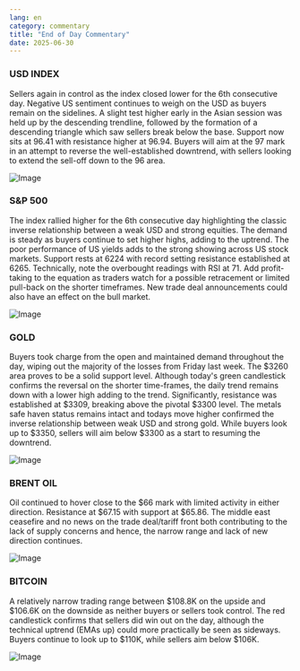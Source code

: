 ```yaml
---
lang: en
category: commentary
title: "End of Day Commentary"
date: 2025-06-30
---
```


### USD INDEX

Sellers again in control as the index closed lower for the 6th consecutive day. Negative US sentiment continues to weigh on the USD as buyers remain on the sidelines. A slight test higher early in the Asian session was held up by the descending trendline, followed by the formation of a descending triangle which saw sellers break below the base. Support now sits at 96.41 with resistance higher at 96.94. Buyers will aim at the 97 mark in an attempt to reverse the well-established downtrend, with sellers looking to extend the sell-off down to the 96 area.

![Image](https://markleighedu.github.io/img/Jun-2025/30-Jun-2025/usdindex.jpg)

### S&P 500

The index rallied higher for the 6th consecutive day highlighting the classic inverse relationship between a weak USD and strong equities. The demand is steady as buyers continue to set higher highs, adding to the uptrend. The poor performance of US yields adds to the strong showing across US stock markets. Support rests at 6224 with record setting resistance established at 6265. Technically, note the overbought readings with RSI at 71. Add profit-taking to the equation as traders watch for a possible retracement or limited pull-back on the shorter timeframes. New trade deal announcements could also have an effect on the bull market.  

![Image](https://markleighedu.github.io/img/Jun-2025/30-Jun-2025/sp500.jpg)

### GOLD

Buyers took charge from the open and maintained demand throughout the day, wiping out the majority of the losses from Friday last week. The $3260 area proves to be a solid support level. Although today's green candlestick confirms the reversal on the shorter time-frames, the daily trend remains down with a lower high adding to the trend. Significantly, resistance was established at $3309, breaking above the pivotal $3300 level. The metals safe haven status remains intact and todays move higher confirmed the inverse relationship between weak USD and strong gold. While buyers look up to $3350, sellers will aim below $3300 as a start to resuming the downtrend. 

![Image](https://markleighedu.github.io/img/Jun-2025/30-Jun-2025/gold.jpg)

### BRENT OIL

Oil continued to hover close to the $66 mark with limited activity in either direction. Resistance at $67.15 with support at $65.86. The middle east ceasefire and no news on the trade deal/tariff front both contributing to the lack of supply concerns and hence, the narrow range and lack of new direction continues.

![Image](https://markleighedu.github.io/img/Jun-2025/30-Jun-2025/brentoil.jpg)

### BITCOIN

A relatively narrow trading range between $108.8K on the upside and $106.6K on the downside as neither buyers or sellers took control. The red candlestick confirms that sellers did win out on the day, although the technical uptrend (EMAs up) could more practically be seen as sideways. Buyers continue to look up to $110K, while sellers aim below $106K. 

![Image](https://markleighedu.github.io/img/Jun-2025/30-Jun-2025/bitcoin.jpg)

